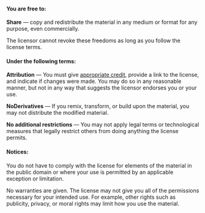 #### You are free to:

**Share** — copy and redistribute the material in any medium or format for any purpose, even commercially.

The licensor cannot revoke these freedoms as long as you follow the license terms.

#### Under the following terms:

**Attribution** — You must give [appropriate credit](https://wiki.creativecommons.org/wiki/License_Versions#Detailed_attribution_comparison_chart), provide a link to the license, and indicate if changes were made. You may do so in any reasonable manner, but not in any way that suggests the licensor endorses you or your use. 

**NoDerivatives** — If you remix, transform, or build upon the material, you may not distribute the modified material. 

**No additional restrictions** — You may not apply legal terms or technological measures that legally restrict others from doing anything the license permits. 

#### Notices: 

You do not have to comply with the license for elements of the material in the public domain or where your use is permitted by an applicable exception or limitation. 

No warranties are given. The license may not give you all of the permissions necessary for your intended use. For example, other rights such as publicity, privacy, or moral rights may limit how you use the material. 

